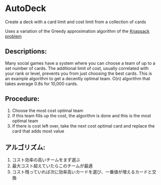 AutoDeck
========

Create a deck with a card limit and cost limit from a collection of cards

Uses a variation of the Greedy approximation algorithm of the [Knapsack problem](http://en.wikipedia.org/wiki/Knapsack_problem#Greedy_approximation_algorithm)


Descriptions:
-------------------------------
Many social games have a system where you can choose a team of up to a set number of cards.
The additional limit of cost, usually correlated with your rank or level, prevents you from just choosing the best cards.
This is an example algorithm to get a decently optimal team.
O(n) algorithm that takes average 0.8s for 10,000 cards.

Procedure: 
-------------------------------
1. Choose the most cost optimal team
2. If this team fills up the cost, the algorithm is done and this is the most optimal team
3. If there is cost left over, take the next cost optimal card and replace the card that adds most value
 
アルゴリズム:
-------------------------------
1. コスト効率の高いチームをまず選ぶ
2. 最大コスト超えていたらこのチームが最適
3. コスト残っていれば次に効率高いカードを選び、一番値が増えるカードと交換
